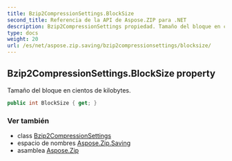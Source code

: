 ```yaml
---
title: Bzip2CompressionSettings.BlockSize
second_title: Referencia de la API de Aspose.ZIP para .NET
description: Bzip2CompressionSettings propiedad. Tamaño del bloque en cientos de kilobytes.
type: docs
weight: 20
url: /es/net/aspose.zip.saving/bzip2compressionsettings/blocksize/
---
```

## Bzip2CompressionSettings.BlockSize property

Tamaño del bloque en cientos de kilobytes.

```csharp
public int BlockSize { get; }
```

### Ver también

* class [Bzip2CompressionSettings](../)
* espacio de nombres [Aspose.Zip.Saving](../../bzip2compressionsettings/)
* asamblea [Aspose.Zip](../../../)


